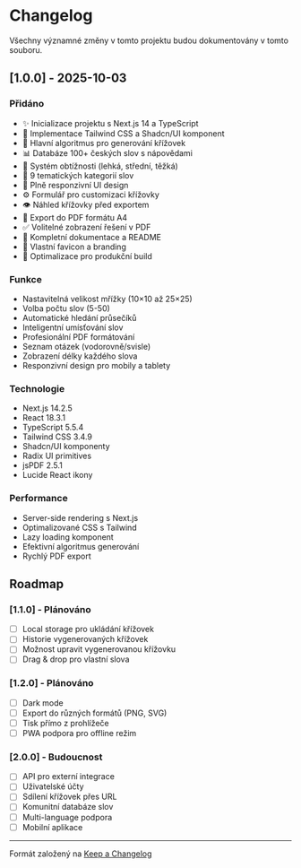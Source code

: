 # Changelog

Všechny významné změny v tomto projektu budou dokumentovány v tomto souboru.

## [1.0.0] - 2025-10-03

### Přidáno
- ✨ Inicializace projektu s Next.js 14 a TypeScript
- 🎨 Implementace Tailwind CSS a Shadcn/UI komponent
- 🧩 Hlavní algoritmus pro generování křížovek
- 📊 Databáze 100+ českých slov s nápovědami
- 🎯 Systém obtížnosti (lehká, střední, těžká)
- 🎨 9 tematických kategorií slov
- 📱 Plně responzivní UI design
- ⚙️ Formulář pro customizaci křížovky
- 👁️ Náhled křížovky před exportem
- 📄 Export do PDF formátu A4
- ✅ Volitelné zobrazení řešení v PDF
- 📝 Kompletní dokumentace a README
- 🎨 Vlastní favicon a branding
- 🚀 Optimalizace pro produkční build

### Funkce
- Nastavitelná velikost mřížky (10×10 až 25×25)
- Volba počtu slov (5-50)
- Automatické hledání průsečíků
- Inteligentní umísťování slov
- Profesionální PDF formátování
- Seznam otázek (vodorovně/svisle)
- Zobrazení délky každého slova
- Responzivní design pro mobily a tablety

### Technologie
- Next.js 14.2.5
- React 18.3.1
- TypeScript 5.5.4
- Tailwind CSS 3.4.9
- Shadcn/UI komponenty
- Radix UI primitives
- jsPDF 2.5.1
- Lucide React ikony

### Performance
- Server-side rendering s Next.js
- Optimalizované CSS s Tailwind
- Lazy loading komponent
- Efektivní algoritmus generování
- Rychlý PDF export

## Roadmap

### [1.1.0] - Plánováno
- [ ] Local storage pro ukládání křížovek
- [ ] Historie vygenerovaných křížovek
- [ ] Možnost upravit vygenerovanou křížovku
- [ ] Drag & drop pro vlastní slova

### [1.2.0] - Plánováno
- [ ] Dark mode
- [ ] Export do různých formátů (PNG, SVG)
- [ ] Tisk přímo z prohlížeče
- [ ] PWA podpora pro offline režim

### [2.0.0] - Budoucnost
- [ ] API pro externí integrace
- [ ] Uživatelské účty
- [ ] Sdílení křížovek přes URL
- [ ] Komunitní databáze slov
- [ ] Multi-language podpora
- [ ] Mobilní aplikace

---

Formát založený na [Keep a Changelog](https://keepachangelog.com/cs/1.0.0/)
